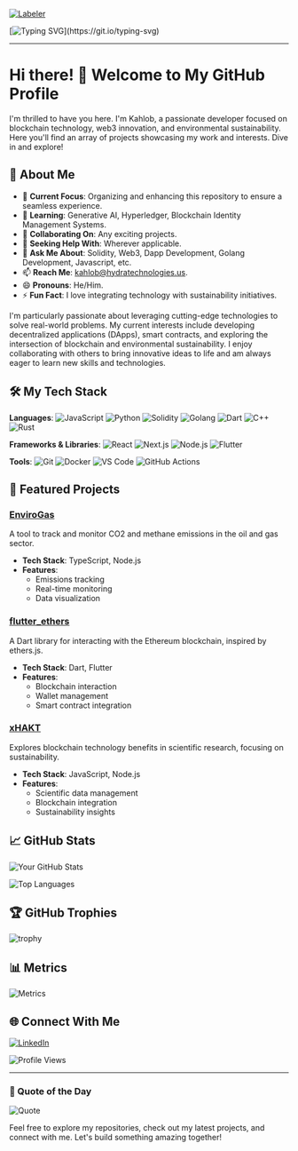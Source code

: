 [![Labeler](https://github.com/HydraTechnologies-ops/HydraTechnologies-ops/actions/workflows/labeler.yml/badge.svg)](https://github.com/HydraTechnologies-ops/HydraTechnologies-ops/actions/workflows/labeler.yml) 

[![Typing SVG](https://readme-typing-svg.demolab.com/?lines=Welcome+to+the+Hydra+Tech+Hub!;Explore+My+Projects+and+Innovations!)](https://git.io/typing-svg)

---

# Hi there! 👋 Welcome to My GitHub Profile

I'm thrilled to have you here. I'm Kahlob, a passionate developer focused on blockchain technology, web3 innovation, and environmental sustainability. Here you'll find an array of projects showcasing my work and interests. Dive in and explore!

## 🚀 About Me

- 🔭 **Current Focus**: Organizing and enhancing this repository to ensure a seamless experience.
- 🌱 **Learning**: Generative AI, Hyperledger, Blockchain Identity Management Systems.
- 👯 **Collaborating On**: Any exciting projects.
- 🤔 **Seeking Help With**: Wherever applicable.
- 💬 **Ask Me About**: Solidity, Web3, Dapp Development, Golang Development, Javascript, etc.
- 📫 **Reach Me**: kahlob@hydratechnologies.us.
- 😄 **Pronouns**: He/Him.
- ⚡ **Fun Fact**: I love integrating technology with sustainability initiatives.

I'm particularly passionate about leveraging cutting-edge technologies to solve real-world problems. My current interests include developing decentralized applications (DApps), smart contracts, and exploring the intersection of blockchain and environmental sustainability. I enjoy collaborating with others to bring innovative ideas to life and am always eager to learn new skills and technologies.

## 🛠️ My Tech Stack

**Languages**:
![JavaScript](https://img.shields.io/badge/-JavaScript-black?style=flat-square&logo=javascript)
![Python](https://img.shields.io/badge/-Python-black?style=flat-square&logo=python)
![Solidity](https://img.shields.io/badge/-Solidity-black?style=flat-square&logo=solidity)
![Golang](https://img.shields.io/badge/-Golang-black?style=flat-square&logo=go)
![Dart](https://img.shields.io/badge/-Dart-black?style=flat-square&logo=dart)
![C++](https://img.shields.io/badge/-C++-black?style=flat-square&logo=cplusplus)
![Rust](https://img.shields.io/badge/-Rust-black?style=flat-square&logo=rust)

**Frameworks & Libraries**:
![React](https://img.shields.io/badge/-React-black?style=flat-square&logo=react)
![Next.js](https://img.shields.io/badge/-Next.js-black?style=flat-square&logo=next.js)
![Node.js](https://img.shields.io/badge/-Node.js-black?style=flat-square&logo=node.js)
![Flutter](https://img.shields.io/badge/-Flutter-black?style=flat-square&logo=flutter)

**Tools**:
![Git](https://img.shields.io/badge/-Git-black?style=flat-square&logo=git)
![Docker](https://img.shields.io/badge/-Docker-black?style=flat-square&logo=docker)
![VS Code](https://img.shields.io/badge/-VS%20Code-black?style=flat-square&logo=visual-studio-code)
![GitHub Actions](https://img.shields.io/badge/-GitHub%20Actions-black?style=flat-square&logo=github-actions)

## 🌟 Featured Projects

### **[EnviroGas](https://github.com/HydraTechnologies-ops/EnviroGas)**
A tool to track and monitor CO2 and methane emissions in the oil and gas sector.

- **Tech Stack**: TypeScript, Node.js
- **Features**:
  - Emissions tracking
  - Real-time monitoring
  - Data visualization

### **[flutter_ethers](https://github.com/HydraTechnologies-ops/flutter_ethers)**
A Dart library for interacting with the Ethereum blockchain, inspired by ethers.js.

- **Tech Stack**: Dart, Flutter
- **Features**:
  - Blockchain interaction
  - Wallet management
  - Smart contract integration

### **[xHAKT](https://github.com/HydraTechnologies-ops/xHAKT)**
Explores blockchain technology benefits in scientific research, focusing on sustainability.

- **Tech Stack**: JavaScript, Node.js
- **Features**:
  - Scientific data management
  - Blockchain integration
  - Sustainability insights

## 📈 GitHub Stats

![Your GitHub Stats](https://github-readme-stats.vercel.app/api?username=HydraTechnologies-ops&show_icons=true&hide_border=true&theme=radical)

![Top Languages](https://github-readme-stats.vercel.app/api/top-langs/?username=HydraTechnologies-ops&langs_count=8&layout=compact&theme=radical)

## 🏆 GitHub Trophies

![trophy](https://github-profile-trophy.vercel.app/?username=HydraTechnologies-ops&theme=onedark)

## 📊 Metrics

![Metrics](https://metrics.lecoq.io/HydraTechnologies-ops?template=classic&isocalendar=1&languages=1&achievements=1&lines=1&base=header%2C%20activity%2C%20community%2C%20repositories%2C%20metadata&base.indepth=false&base.hireable=false&base.skip=false&isocalendar=false&isocalendar.duration=full-year&languages=false&languages.limit=8&languages.threshold=0%25&languages.other=false&languages.colors=github&languages.sections=most-used&languages.indepth=false&languages.analysis.timeout=15&languages.analysis.timeout.repositories=7.5&languages.categories=markup%2C%20programming&languages.recent.categories=markup%2C%20programming&languages.recent.load=300&languages.recent.days=14&lines=false&lines.sections=base&lines.repositories.limit=4&lines.history.limit=4&lines.delay=0&achievements=false&achievements.threshold=C&achievements.secrets=true&achievements.display=detailed&achievements.limit=0&config.timezone=America%2FChicago)

## 🌐 Connect With Me

[![LinkedIn](https://img.shields.io/badge/-LinkedIn-black?style=flat-square&logo=linkedin)](https://www.linkedin.com/in/kahlobbookout/)

![Profile Views](https://komarev.com/ghpvc/?username=HydraTechnologies-ops&color=blue&style=flat-square)

---

### 📜 Quote of the Day

![Quote](https://quotes-github-readme.vercel.app/api?type=horizontal&theme=radical)

Feel free to explore my repositories, check out my latest projects, and connect with me. Let's build something amazing together!

